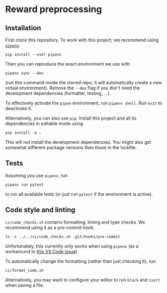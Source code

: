 # Reward preprocessing
## Installation
First clone this repository.
To work with this project, we recommend using [`pipenv`](https://pipenv.pypa.io/en/latest/):
```
pip install --user pipenv
```
Then you can reproduce the exact environment we use with
```
pipenv sync --dev
```
(run this command inside the cloned repo; it will automatically create a new
virtual environment). Remove the `--dev` flag if you don't need the development
dependencies (formatter, testing, ...).

To effectively activate the `pipen` environment, run `pipenv shell`.
Run `exit` to deactivate it.

Alternatively, you can also use `pip`. Install this project and all its
dependencies in editable mode using
```
pip install -e .
```
This will not install the development dependencies. You might also get somewhat
different package versions than those in the lockfile.

## Tests
Assuming you use `pipenv`, run
```
pipenv run pytest
```
to run all available tests (or just run `pytest` if the environment is active).

## Code style and linting
`ci/code_checks.sh` contains formatting, linting and type checks.
We recommend using it as a pre-commit hook:
```
ln -s ../../ci/code_checks.sh .git/hooks/pre-commit
```
Unfortunately, this currently only works when using `pipenv`
(as a workaround to [this VS Code issue](https://github.com/microsoft/vscode-python/issues/10165)).

To automatically change the formatting (rather than just checking it), run
```
ci/format_code.sh
```
Alternatively, you may want to configure your editor to run `black` and `isort` when saving a file.